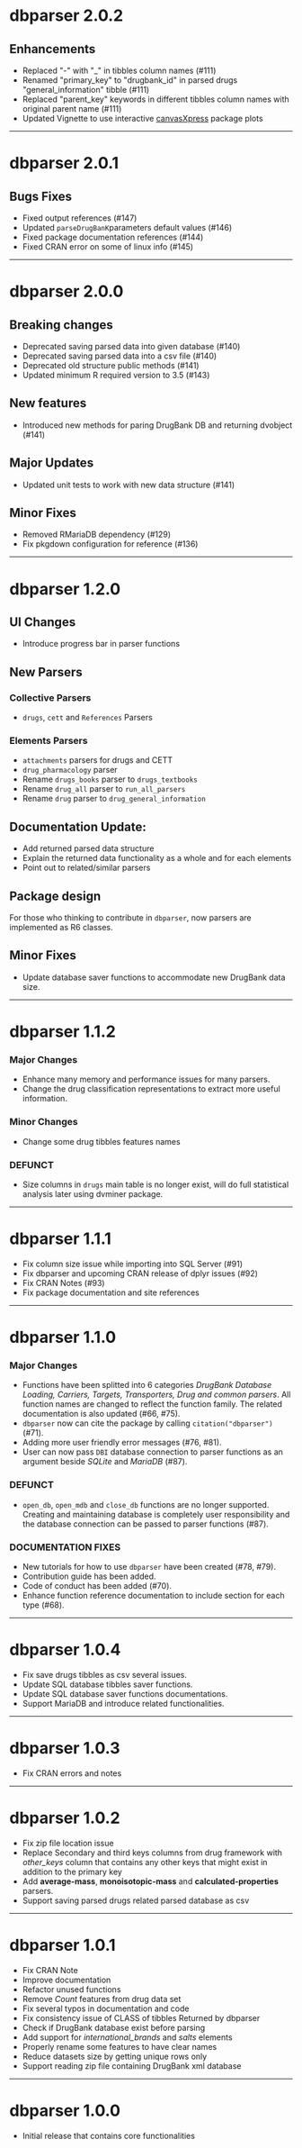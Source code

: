 # dbparser 2.0.2

## Enhancements
- Replaced "-" with "_" in tibbles column names (#111)
- Renamed "primary_key" to "drugbank_id" in parsed drugs "general_information" tibble (#111)
- Replaced "parent_key" keywords in different tibbles column names with original parent name (#111) 
- Updated Vignette to use interactive [canvasXpress](https://canvasxpress.org) package plots

----

# dbparser 2.0.1

## Bugs Fixes
* Fixed output references (#147)
* Updated `parseDrugBanK`parameters default values (#146)
* Fixed package documentation references (#144)
* Fixed CRAN error on some of linux info (#145)

-----------

# dbparser 2.0.0

## Breaking changes
* Deprecated saving parsed data into given database (#140)
* Deprecated saving parsed data into a csv file (#140)
* Deprecated old structure public methods (#141)
* Updated minimum R required version to 3.5 (#143)

## New features
* Introduced new methods for paring DrugBank DB and returning dvobject (#141)

## Major Updates
* Updated unit tests to work with new data structure (#141)

## Minor Fixes
* Removed RMariaDB dependency (#129)
* Fix pkgdown configuration for reference (#136)

-----------

# dbparser 1.2.0

## UI Changes
* Introduce progress bar in parser functions

## New Parsers
### Collective Parsers
* `drugs`, `cett` and `References` Parsers

### Elements Parsers
* `attachments` parsers for drugs and CETT
* `drug_pharmacology` parser
* Rename `drugs_books` parser to `drugs_textbooks`
* Rename `drug_all` parser to `run_all_parsers`
* Rename `drug` parser to `drug_general_information`

## Documentation Update:
* Add returned parsed data structure 
* Explain the returned data functionality as a whole and for each elements
* Point out to related/similar parsers

## Package design
For those who thinking to contribute in `dbparser`, now parsers are implemented
as R6 classes.

## Minor Fixes
* Update database saver functions to accommodate new DrugBank data size.

-----------

# dbparser 1.1.2

### Major Changes
* Enhance many memory and performance issues for many parsers.
* Change the drug classification representations to extract more useful
information.
### Minor Changes
* Change some drug tibbles features names
### DEFUNCT
* Size columns in `drugs` main table is no longer exist, will do full 
statistical analysis later using dvminer package.

-----------

# dbparser 1.1.1

* Fix column size issue while importing into SQL Server (#91)
* Fix dbparser and upcoming CRAN release of dplyr issues (#92)
* Fix CRAN Notes (#93)
* Fix package documentation and site references

-----------

# dbparser 1.1.0
### Major Changes
* Functions have been splitted into 6 categories *DrugBank Database Loading,
Carriers, Targets, Transporters, Drug and common parsers*. All function names
are changed to reflect the function family. The related documentation is also
updated (#66, #75).
* `dbparser` now can cite the package by calling `citation("dbparser")` (#71).
* Adding more user friendly error messages (#76, #81).
* User can now pass `DBI` database connection to parser functions as an 
argument beside *SQLite* and *MariaDB* (#87).

### DEFUNCT
* `open_db`, `open_mdb` and `close_db` functions are no longer supported. 
Creating and maintaining database is completely user responsibility and the 
database connection can be passed to parser functions (#87).

### DOCUMENTATION FIXES
* New tutorials for how to use `dbparser` have been created (#78, #79).
* Contribution guide has been added.
* Code of conduct has been added (#70).
* Enhance function reference documentation to include section for each type (#68).

-----------

# dbparser 1.0.4
* Fix save drugs tibbles as csv several issues.
* Update SQL database tibbles saver functions.
* Update SQL database saver functions documentations.
* Support MariaDB and introduce related functionalities.

-----------

# dbparser 1.0.3
* Fix CRAN errors and notes

-----------

# dbparser 1.0.2
* Fix zip file location issue
* Replace Secondary and third keys columns from drug framework with *other_keys* column that contains any other keys that might exist in addition to the primary key
* Add **average-mass**, **monoisotopic-mass** and **calculated-properties** parsers.
* Support saving parsed drugs related parsed database as csv

-----------

# dbparser 1.0.1
* Fix CRAN Note
* Improve documentation
* Refactor unused functions
* Remove *Count* features from drug data set
* Fix several typos in documentation and code
* Fix consistency issue of CLASS of tibbles Returned by dbparser
* Check if DrugBank database exist before parsing
* Add support for *international_brands* and *salts* elements
* Properly rename some features to have clear names
* Reduce datasets size by getting unique rows only
* Support reading zip file containing DrugBank xml database

-----------

# dbparser 1.0.0

* Initial release that contains core functionalities
